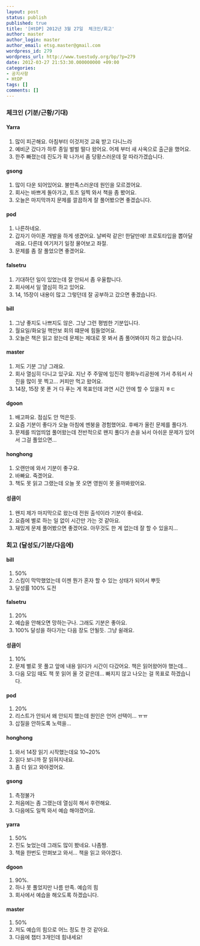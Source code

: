 ```yaml
---
layout: post
status: publish
published: true
title: '[HtDP] 2012년 3월 27일  체크인/회고'
author: master
author_login: master
author_email: etsg.master@gmail.com
wordpress_id: 279
wordpress_url: http://www.tuestudy.org/bp/?p=279
date: 2012-03-27 21:53:30.000000000 +09:00
categories:
- 공지사항
- HtDP
tags: []
comments: []
---
```

<h3>체크인 (기분/근황/기대)</h3>

<h4>Yarra</h4>

<ol>
<li>많이 피곤해요. 아침부터 이것저것 교육 받고 다니느라</li>
<li>예비군 갔다가 하루 종일 벌벌 떨다 왔어요. 어제 부터 새 사옥으로 출근을 했어요.</li>
<li>한주 빠졌는데 진도가 확 나가서 좀 당황스러운데 잘 따라가겠습니다.</li>
</ol>

<h4>gsong</h4>

<ol>
<li>많이 다운 되어있어요. 불만족스러운데 원인을 모르겠어요.</li>
<li>회사는 바쁘게 돌아가고, 토즈 일찍 와서 책을 좀 봤어요.</li>
<li>오늘은 마지막까지 문제를 깔끔하게 잘 풀어봤으면 좋겠습니다.</li>
</ol>

<h4>pod</h4>

<ol>
<li>나른하네요. </li>
<li>갑자기 아이폰 개발을 하게 생겼어요. 날벼락 같은! 한달만에! 프로토타입을 뽑아달래요. 다른데 여기저기 일정 물어보고 좌절.</li>
<li>문제를 좀 잘 풀었으면 좋겠어요.</li>
</ol>

<h4>falsetru</h4>

<ol>
<li>기대하던 일이 있었는데 잘 안되서 좀 우울합니다.</li>
<li>회사에서 일 열심히 하고 있어요.</li>
<li>14, 15장이 내용이 많고 그렇던데 잘 공부하고 갔으면 좋겠습니다.</li>
</ol>

<h4>bill</h4>

<ol>
<li>그냥 좋지도 나쁘지도 않은. 그냥 그런 평범한 기분입니다.</li>
<li>월요일/화요일 핵안보 회의 떄문에 힘들었어요.</li>
<li>오늘은 책은 읽고 왔는데 문제는 제대로 못 봐서 좀 풀어봐야지 하고 왔습니다.</li>
</ol>

<h4>master</h4>

<ol>
<li>저도 기분 그냥 그래요.</li>
<li>회사 열심히 다니고 있구요. 지난 주 주말에 임진각 평화누리공원에 가서 추워서 사진을 많이 못 찍고... 커피만 먹고 왔어요.</li>
<li>14장, 15장 못 푼 거 다 푸는 게 목표인데 과연 시간 안에 할 수 있을지 ㅎㄷ</li>
</ol>

<h4>dgoon</h4>

<ol>
<li>배고파요. 점심도 안 먹은듯.</li>
<li>요즘 기분이 좋다가 오늘 아침에 멘붕을 경험했어요. 후배가 올린 문제를 풀다가.</li>
<li>문제를 띄엄띄엄 풀어왔는데 전반적으로 왠지 풀다가 손을 놔서 아쉬운 문제가 있어서 그걸 풀었으면...</li>
</ol>

<h4>honghong</h4>

<ol>
<li>오랜만에 와서 기분이 좋구요.</li>
<li>바빠요. 죽겠어요.</li>
<li>책도 못 읽고 그랬는데 오늘 못 오면 영원이 못 올까봐왔어요.</li>
</ol>

<h4>성큼이</h4>

<ol>
<li>왠지 제가 마지막으로 왔는데 전원 출석이라 기분이 좋네요.</li>
<li>요즘에 별로 하는 일 없이 시간만 가는 것 같아요.</li>
<li>재밌게 문제 풀어봤으면 좋겠어요. 아무것도 한 게 없는데 잘 할 수 있을지...</li>
</ol>

<h3>회고 (달성도/기분/다음에)</h3>

<h4>bill</h4>

<ol>
<li>50% </li>
<li>스킴이 막막했었는데 이젠 뭔가 혼자 할 수 있는 상태가 되어서 뿌듯</li>
<li>달성률 100% 도전</li>
</ol>

<h4>falsetru</h4>

<ol>
<li>20%</li>
<li>예습을 안해오면 망하는구나. 그래도 기분은 좋아요.</li>
<li>100% 달성을 하다가는 다음 장도 안될듯. 그냥 쉴래요.</li>
</ol>

<h4>성큼이</h4>

<ol>
<li>10%</li>
<li>문제 별로 못 풀고 앞에 내용 읽다가 시간이 다갔어요. 책은 읽어왔어야 했는데...</li>
<li>다음 모임 때도 책 못 읽어 올 것 같은데... 빠지지 않고 나오는 걸 목표로 하겠습니다.</li>
</ol>

<h4>pod</h4>

<ol>
<li>20%</li>
<li>리스트가 안되서 왜 안되지 했는데 원인은 언어 선택이... ㅠㅠ</li>
<li>삽질을 안하도록 노력을...</li>
</ol>

<h4>honghong</h4>

<ol>
<li>와서 14장 읽기 시작했는데요 10~20%</li>
<li>읽다 보니까 잘 읽혀지내요.</li>
<li>좀 더 읽고 와야겠어요.</li>
</ol>

<h4>gsong</h4>

<ol>
<li>측정불가</li>
<li>처음에는 좀 그랬는데 열심히 해서 후련해요.</li>
<li>다음에도 일찍 와서 예습 해야겠어요.</li>
</ol>

<h4>yarra</h4>

<ol>
<li>50%</li>
<li>진도 늦었는데 그래도 많이 봤네요. 나좀짱.</li>
<li>책을 한번도 안펴보고 와서... 책을 읽고 와야겠다.</li>
</ol>

<h4>dgoon</h4>

<ol>
<li>90%. </li>
<li>하나 못 풀었지만 나름 만족. 예습의 힘</li>
<li>회사에서 예습을 해오도록 하겠습니다.</li>
</ol>

<h4>master</h4>

<ol>
<li>50%</li>
<li>저도 예습의 힘으로 어느 정도 한 것 같아요.</li>
<li>다음에 챕터 3개인데 힘내세요!</li>
</ol>
